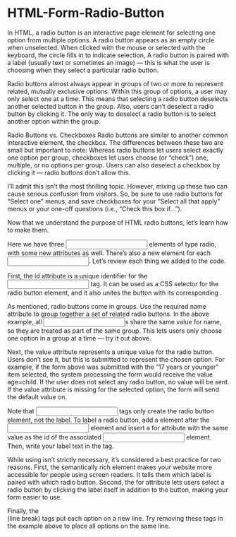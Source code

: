 # HTML-Form-Radio-Button

In HTML, a radio button is an interactive page element for selecting one option from multiple options. A radio button appears as an empty circle when unselected. When clicked with the mouse or selected with the keyboard, the circle fills in to indicate selection, A radio button is paired with a label (usually text or sometimes an image) — this is what the user is choosing when they select a particular radio button.

Radio buttons almost always appear in groups of two or more to represent related, mutually exclusive options. Within this group of options, a user may only select one at a time. This means that selecting a radio button deselects another selected button in the group. Also, users can’t deselect a radio button by clicking it. The only way to deselect a radio button is to select another option within the group.

Radio Buttons vs. Checkboxes
Radio buttons are similar to another common interactive element, the checkbox. The differences between these two are small but important to note: Whereas radio buttons let users select exactly one option per group, checkboxes let users choose (or “check”) one, multiple, or no options per group. Users can also deselect a checkbox by clicking it — radio buttons don’t allow this.

I’ll admit this isn’t the most thrilling topic. However, mixing up these two can cause serious confusion from visitors. So, be sure to use radio buttons for “Select one” menus, and save checkboxes for your “Select all that apply” menus or your one-off questions (i.e., “Check this box if…”).

Now that we understand the purpose of HTML radio buttons, let’s learn how to make them.

Here we have three <input> elements of type radio, with some new attributes as well. There’s also a new <label> element for each <input>. Let’s review each thing we added to the code.

First, the id attribute is a unique identifier for the <input> tag. It can be used as a CSS selector for the radio button element, and it also unites the button with its corresponding <label>.

As mentioned, radio buttons come in groups. Use the required name attribute to group together a set of related radio buttons. In the above example, all <input>s share the same value for name, so they are treated as part of the same group. This lets users only choose one option in a group at a time — try it out above.

Next, the value attribute represents a unique value for the radio button. Users don’t see it, but this is submitted to represent the chosen option. For example, if the form above was submitted with the “17 years or younger” item selected, the system processing the form would receive the value age=child. If the user does not select any radio button, no value will be sent. If the value attribute is missing for the selected option, the form will send the default value on.

Note that <input> tags only create the radio button element, not the label. To label a radio button, add a <label> element after the <input> element and insert a for attribute with the same value as the id of the associated <input> element. Then, write your label text in the <label> tag.

While using <label> isn’t strictly necessary, it’s considered a best practice for two reasons. First, the semantically rich <label> element makes your website more accessible for people using screen readers. It tells them which label is paired with which radio button. Second, the for attribute lets users select a radio button by clicking the label itself in addition to the button, making your form easier to use.

Finally, the <br> (line break) tags put each option on a new line. Try removing these tags in the example above to place all options on the same line.
